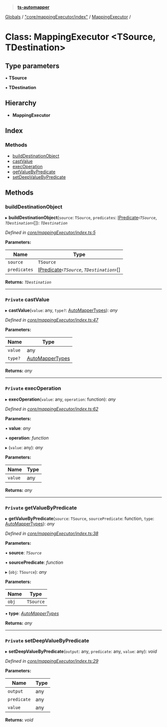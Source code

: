 > **[ts-automapper](../README.md)**

[Globals](../globals.md) / ["core/mappingExecutor/index"](../modules/_core_mappingexecutor_index_.md) / [MappingExecutor](_core_mappingexecutor_index_.mappingexecutor.md) /

# Class: MappingExecutor <**TSource, TDestination**>

## Type parameters

▪ **TSource**

▪ **TDestination**

## Hierarchy

* **MappingExecutor**

## Index

### Methods

* [buildDestinationObject](_core_mappingexecutor_index_.mappingexecutor.md#builddestinationobject)
* [castValue](_core_mappingexecutor_index_.mappingexecutor.md#private-castvalue)
* [execOperation](_core_mappingexecutor_index_.mappingexecutor.md#private-execoperation)
* [getValueByPredicate](_core_mappingexecutor_index_.mappingexecutor.md#private-getvaluebypredicate)
* [setDeepValueByPredicate](_core_mappingexecutor_index_.mappingexecutor.md#private-setdeepvaluebypredicate)

## Methods

###  buildDestinationObject

▸ **buildDestinationObject**(`source`: `TSource`, `predicates`: [IPredicate](../interfaces/_core_interfaces_index_.ipredicate.md)‹*`TSource`*, *`TDestination`*›[]): *`TDestination`*

*Defined in [core/mappingExecutor/index.ts:5](https://github.com/MADEiN83/ts-automapper/blob/9b3dbd7/src/core/mappingExecutor/index.ts#L5)*

**Parameters:**

Name | Type |
------ | ------ |
`source` | `TSource` |
`predicates` | [IPredicate](../interfaces/_core_interfaces_index_.ipredicate.md)‹*`TSource`*, *`TDestination`*›[] |

**Returns:** *`TDestination`*

___

### `Private` castValue

▸ **castValue**(`value`: any, `type?`: [AutoMapperTypes](../modules/_core_interfaces_index_.md#automappertypes)): *any*

*Defined in [core/mappingExecutor/index.ts:47](https://github.com/MADEiN83/ts-automapper/blob/9b3dbd7/src/core/mappingExecutor/index.ts#L47)*

**Parameters:**

Name | Type |
------ | ------ |
`value` | any |
`type?` | [AutoMapperTypes](../modules/_core_interfaces_index_.md#automappertypes) |

**Returns:** *any*

___

### `Private` execOperation

▸ **execOperation**(`value`: any, `operation`: function): *any*

*Defined in [core/mappingExecutor/index.ts:62](https://github.com/MADEiN83/ts-automapper/blob/9b3dbd7/src/core/mappingExecutor/index.ts#L62)*

**Parameters:**

▪ **value**: *any*

▪ **operation**: *function*

▸ (`value`: any): *any*

**Parameters:**

Name | Type |
------ | ------ |
`value` | any |

**Returns:** *any*

___

### `Private` getValueByPredicate

▸ **getValueByPredicate**(`source`: `TSource`, `sourcePredicate`: function, `type`: [AutoMapperTypes](../modules/_core_interfaces_index_.md#automappertypes)): *any*

*Defined in [core/mappingExecutor/index.ts:38](https://github.com/MADEiN83/ts-automapper/blob/9b3dbd7/src/core/mappingExecutor/index.ts#L38)*

**Parameters:**

▪ **source**: *`TSource`*

▪ **sourcePredicate**: *function*

▸ (`obj`: `TSource`): *any*

**Parameters:**

Name | Type |
------ | ------ |
`obj` | `TSource` |

▪ **type**: *[AutoMapperTypes](../modules/_core_interfaces_index_.md#automappertypes)*

**Returns:** *any*

___

### `Private` setDeepValueByPredicate

▸ **setDeepValueByPredicate**(`output`: any, `predicate`: any, `value`: any): *void*

*Defined in [core/mappingExecutor/index.ts:29](https://github.com/MADEiN83/ts-automapper/blob/9b3dbd7/src/core/mappingExecutor/index.ts#L29)*

**Parameters:**

Name | Type |
------ | ------ |
`output` | any |
`predicate` | any |
`value` | any |

**Returns:** *void*